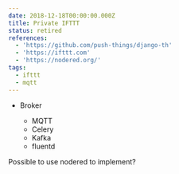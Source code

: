 ```yaml
---
date: 2018-12-18T00:00:00.000Z
title: Private IFTTT
status: retired
references:
  - 'https://github.com/push-things/django-th'
  - 'https://ifttt.com'
  - 'https://nodered.org/'
tags:
  - ifttt
  - mqtt
---
```


- Broker

  - MQTT
  - Celery
  - Kafka
  - fluentd

Possible to use nodered to implement?
